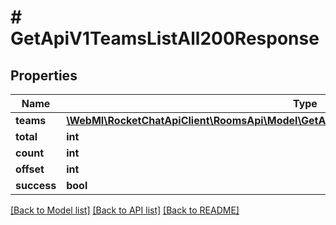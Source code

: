 # # GetApiV1TeamsListAll200Response

## Properties

Name | Type | Description | Notes
------------ | ------------- | ------------- | -------------
**teams** | [**\WebMI\RocketChatApiClient\RoomsApi\Model\GetApiV1TeamsListAll200ResponseTeamsInner[]**](GetApiV1TeamsListAll200ResponseTeamsInner.md) |  | [optional]
**total** | **int** |  | [optional]
**count** | **int** |  | [optional]
**offset** | **int** |  | [optional]
**success** | **bool** |  | [optional]

[[Back to Model list]](../../README.md#models) [[Back to API list]](../../README.md#endpoints) [[Back to README]](../../README.md)
